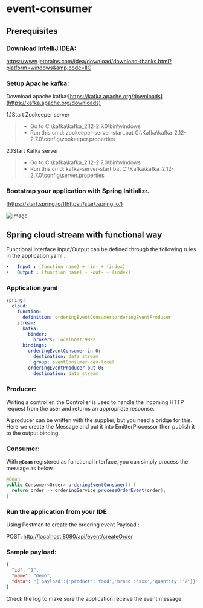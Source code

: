 # event-consumer
## Prerequisites

### Download IntelliJ IDEA:

https://www.jetbrains.com/idea/download/download-thanks.html?platform=windows&amp;code=IIC

### Setup Apache kafka:

Download apache kafka:[https://kafka.apache.org/downloads](https://kafka.apache.org/downloads)

1.)Start Zookeeper server

> - Go to C:\kafka\kafka\_2.12-2.7.0\bin\windows
> - Run this cmd: zookeeper-server-start.bat C:\Kafka\kafka\_2.12-2.7.0\config\zookeeper.properties

2.)Start Kafka server

> - Go to C:\kafka\kafka\_2.12-2.7.0\bin\windows
> - Run this cmd: kafka-server-start.bat C:\Kafka\kafka\_2.12-2.7.0\config\server.properties

### Bootstrap your application with Spring Initializr.

[https://start.spring.io/](https://start.spring.io/)

![image](https://user-images.githubusercontent.com/37209814/106872542-6e3a1480-66a1-11eb-95ae-6ec7a54b453d.png)

## Spring cloud stream with functional way

Functional Interface Input/Output can be defined through the following rules in the application.yaml .

```yaml
•	Input : (function name) + -in- + (index)
•	Output : (function name) + -out- + (index)
```

### Application.yaml
```yaml
spring:
  cloud:
    function:
      definition: orderingEventConsumer;orderingEventProducer
    stream:
      kafka:
        binder:
          brokers: localhost:9092
      bindings:
        orderingEventConsumer-in-0:
          destination: data_stream
          group: eventConsumer-dev-local
        orderingEventProducer-out-0:
          destination: data_stream

```

### Producer:

Writing a controller, the Controller is used to handle the incoming HTTP request from the user and returns an appropriate response.

A producer can be written with the supplier, but you need a bridge for this. Here we create the Message and put it into EmitterProcessor then publish it to the output binding.

### Consumer:

With **`@Bean`** registered as functional interface, you can simply process the message as below.
```java
@Bean
public Consumer<Order> orderingEventConsumer() {
  return order -> orderingService.processOrderEvent(order);
}

```

### Run the application from your IDE

Using Postman to create the ordering event Payload :

POST: [http://localhost:8080/api/event/createOrder](http://localhost:8080/api/event/createOrder)

### Sample payload:
```json
{
  "id": "1",
  "name": "demo",
  "data": "{'payload':{'product':'food','brand':'xxx','quantity':'2'}}"
}

```

Check the log to make sure the application receive the event message.

